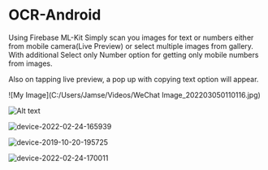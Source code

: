 # OCR-Android
Using Firebase ML-Kit
Simply scan you images for text or numbers either from mobile camera(Live Preview) or select multiple images from gallery.
With additional Select only Number option for getting only mobile numbers from images.

Also on tapping live preview, a pop up with copying text option will appear.

![My Image](C:/Users/Jamse/Videos/WeChat Image_202203050110116.jpg)

<img src="C:/Users/Jamse/Videos/WeChat Image_202203050110116.jpg" alt="Alt text" title="Optional title">

![device-2022-02-24-165939](https://user-images.githubusercontent.com/28349518/155520087-8a94bf8f-4d30-4009-b292-97d8da0e8e0e.png)


![device-2019-10-20-195725](https://user-images.githubusercontent.com/28349518/67161449-1e342300-f374-11e9-88a6-892c5f5e6c86.png)


![device-2022-02-24-170011](https://user-images.githubusercontent.com/28349518/155520362-1a9a0f5b-9f8a-4003-8fff-b2ac428d3703.png)
